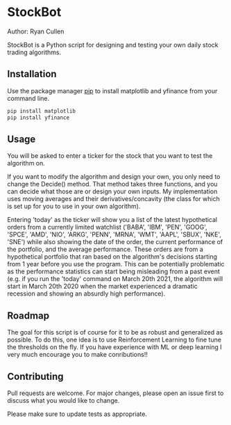 # StockBot

Author: Ryan Cullen

StockBot is a Python script for designing and testing your own daily stock trading algorithms.

## Installation

Use the package manager [pip](https://pip.pypa.io/en/stable/) to install matplotlib and yfinance from your command line.

```bash
pip install matplotlib
pip install yfinance
```

## Usage
You will be asked to enter a ticker for the stock that you want to test the algorithm on.

If you want to modify the algorithm and design your own, you only need to change the Decide() method. That method takes three functions, and you can decide what those are or design your own inputs. My implementation uses moving averages and their derivatives/concavity (the class for which is set up for you to use in your own algorithm).

Entering 'today' as the ticker will show you a list of the latest hypothetical orders from a currently limited watchlist ('BABA', 'IBM', 'PEN', 'GOOG', 'SPCE', 'AMD', 'NIO', 'ARKG', 'PENN', 'MRNA', 'WMT', 'AAPL', 'SBUX', 'NKE', 'SNE') while also showing the date of the order, the current performance of the portfolio, and the average performance. These orders are from a hypothetical portfolio that ran based on the algorithm's decisions starting from 1 year before you use the program. This can be potentially problematic as the performance statistics can start being misleading from a past event (e.g. if you run the 'today' command on March 20th 2021, the algorithm will start in March 20th 2020 when the market experienced a dramatic recession and showing an absurdly high performance).
## Roadmap
The goal for this script is of course for it to be as robust and generalized as possible. To do this, one idea is to use Reinforcement Learning to fine tune the thresholds on the fly. If you have experience with ML or deep learning I very much encourage you to make conributions!!


## Contributing
Pull requests are welcome. For major changes, please open an issue first to discuss what you would like to change.

Please make sure to update tests as appropriate.


